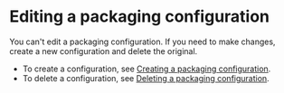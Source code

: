# Editing a packaging configuration<a name="pkg-cfig-edit"></a>

You can't edit a packaging configuration\. If you need to make changes, create a new configuration and delete the original\.
+ To create a configuration, see [Creating a packaging configuration](pkg-group-create.md)\.
+ To delete a configuration, see [Deleting a packaging configuration](pkg-group-delete.md)\.